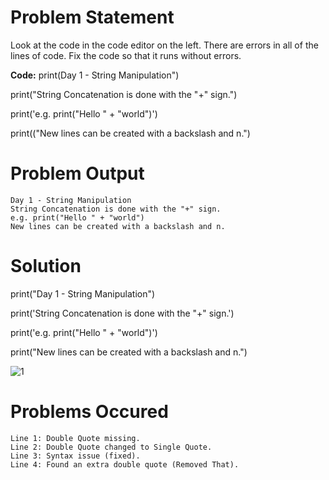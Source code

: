 # Problem Statement

Look at the code in the code editor on the left. There are errors in all of the lines of code. Fix the code so that it runs without errors.

**Code:** 
print(Day 1 - String Manipulation")

print("String Concatenation is done with the "+" sign.")

  print('e.g. print("Hello " + "world")')
  
print(("New lines can be created with a backslash and n.")

# Problem Output

```
Day 1 - String Manipulation
String Concatenation is done with the "+" sign.
e.g. print("Hello " + "world")
New lines can be created with a backslash and n.
```

# Solution

print("Day 1 - String Manipulation")

print('String Concatenation is done with the "+" sign.')

print('e.g. print("Hello " + "world")')

print("New lines can be created with a backslash and n.")

![1](1.2%20debugging.gif)

# Problems Occured
```
Line 1: Double Quote missing.
Line 2: Double Quote changed to Single Quote.
Line 3: Syntax issue (fixed).
Line 4: Found an extra double quote (Removed That).
```